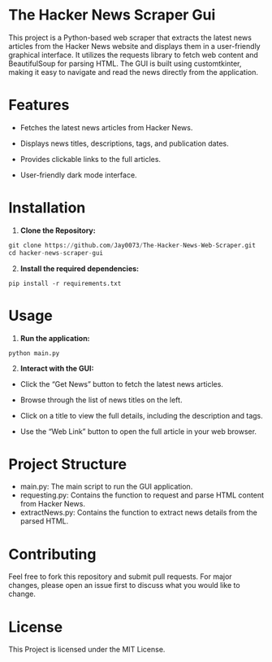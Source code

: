 # The Hacker News Scraper Gui

This project is a Python-based web scraper that extracts the latest news articles from the Hacker News website and displays them in a user-friendly graphical interface. It utilizes the requests library to fetch web content and BeautifulSoup for parsing HTML. The GUI is built using customtkinter, making it easy to navigate and read the news directly from the application.

# Features
- Fetches the latest news articles from Hacker News.

- Displays news titles, descriptions, tags, and publication dates.

- Provides clickable links to the full articles.

- User-friendly dark mode interface.

# Installation

1. **Clone the Repository:**

```python
git clone https://github.com/Jay0073/The-Hacker-News-Web-Scraper.git
cd hacker-news-scraper-gui
```

2. **Install the required dependencies:**
```
pip install -r requirements.txt
```

# Usage
1. **Run the application:**

```
python main.py
```

2. **Interact with the GUI:**

- Click the “Get News” button to fetch the latest news articles.

- Browse through the list of news titles on the left.

- Click on a title to view the full details, including the description and tags.

- Use the “Web Link” button to open the full article in your web browser.


# Project Structure

- main.py: The main script to run the GUI application.
- requesting.py: Contains the function to request and parse HTML content from Hacker News.
- extractNews.py: Contains the function to extract news details from the parsed HTML.

# Contributing

Feel free to fork this repository and submit pull requests. For major changes, please open an issue first to discuss what you would like to change.

# License

This Project is licensed under the MIT License.
